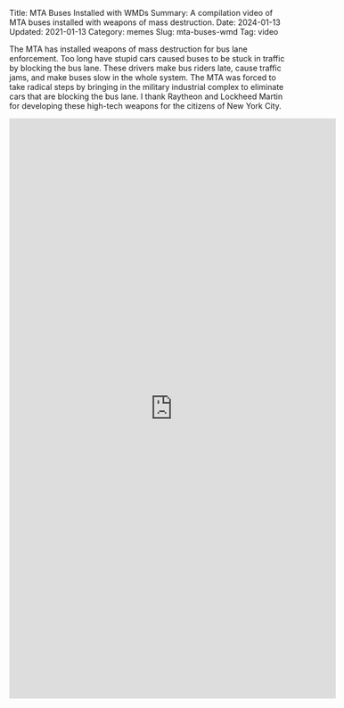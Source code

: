 Title: MTA Buses Installed with WMDs
Summary: A compilation video of MTA buses installed with weapons of mass destruction.
Date: 2024-01-13
Updated: 2021-01-13
Category: memes
Slug: mta-buses-wmd
Tag: video

The MTA has installed weapons of mass destruction for bus lane enforcement. Too long have stupid cars caused buses to be stuck in traffic by blocking the bus lane. These drivers make bus riders late, cause traffic jams, and make buses slow in the whole system. The MTA was forced to take radical steps by bringing in the military industrial complex to eliminate cars that are blocking the bus lane. I thank Raytheon and Lockheed Martin for developing these high-tech weapons for the citizens of New York City.

<iframe width="586" height="1041" src="https://www.youtube.com/embed/gic0szyP4cQ" title="Compilation of MTA Buses with Weapons of Mass Destruction #mta" frameborder="0" allow="accelerometer; autoplay; clipboard-write; encrypted-media; gyroscope; picture-in-picture; web-share" allowfullscreen></iframe>
